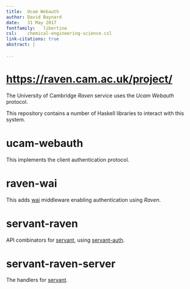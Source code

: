 ```yaml
---
title:  Ucam Webauth  
author: David Baynard  
date:   31 May 2017  
fontfamily:   libertine
csl:    chemical-engineering-science.csl
link-citations: true
abstract: |  
    
...
```


# <https://raven.cam.ac.uk/project/>

The University of Cambridge _Raven_ service uses the _Ucam Webauth_ protocol.

This repository contains a number of Haskell libraries to interact with this system.

# ucam-webauth

This implements the client authentication protocol.

# raven-wai

This adds [wai](//hackage.haskell.org/package/wai) middleware enabling authentication using _Raven_.

# servant-raven

API combinators for [servant](//hackage.haskell.org/package/servant), using [servant-auth](//hackage.haskell.org/package/servant-auth).

# servant-raven-server

The handlers for [servant](//hackage.haskell.org/package/servant).
